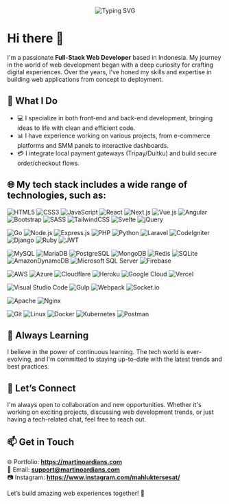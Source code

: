 <!-- Typing banner (loop) -->
<p align="center">
  <img
    src="https://readme-typing-svg.demolab.com?font=Fira+Code&weight=700&size=26&pause=1200&center=true&vCenter=true&width=900&color=36BCF7&lines=Hi%2C+I'm+Martino+Ardian;Full-Stack+Web+Developer;React+%7C+Next.js+%7C+Tailwind+%7C+Node.js;Open+for+Collaboration"
    alt="Typing SVG"
  />
</p>

# Hi there 👋
I'm a passionate **Full-Stack Web Developer** based in Indonesia. My journey in the world of web development began with a deep curiosity for crafting digital experiences. Over the years, I've honed my skills and expertise in building web applications from concept to deployment.

## 💼 What I Do
- 💻 I specialize in both front-end and back-end development, bringing ideas to life with clean and efficient code.
- 📊 I have experience working on various projects, from e-commerce platforms and SMM panels to interactive dashboards.
- 💳 I integrate local payment gateways (Tripay/Duitku) and build secure order/checkout flows.

## 🌐 My tech stack includes a wide range of technologies, such as:

<!-- Frontend -->
![HTML5](https://img.shields.io/badge/HTML5-E34F26?logo=html5&logoColor=fff)
![CSS3](https://img.shields.io/badge/CSS3-1572B6?logo=css3&logoColor=fff)
![JavaScript](https://img.shields.io/badge/JavaScript-F7DF1E?logo=javascript&logoColor=000)
![React](https://img.shields.io/badge/React-61DAFB?logo=react&logoColor=000)
![Next.js](https://img.shields.io/badge/Next.js-000000?logo=nextdotjs&logoColor=fff)
![Vue.js](https://img.shields.io/badge/Vue.js-4FC08D?logo=vuedotjs&logoColor=fff)
![Angular](https://img.shields.io/badge/Angular-DD0031?logo=angular&logoColor=fff)
![Bootstrap](https://img.shields.io/badge/Bootstrap-7952B3?logo=bootstrap&logoColor=fff)
![SASS](https://img.shields.io/badge/SASS-CC6699?logo=sass&logoColor=fff)
![TailwindCSS](https://img.shields.io/badge/Tailwind_CSS-06B6D4?logo=tailwindcss&logoColor=fff)
![Svelte](https://img.shields.io/badge/Svelte-FF3E00?logo=svelte&logoColor=fff)
![jQuery](https://img.shields.io/badge/jQuery-0769AD?logo=jquery&logoColor=fff)

<!-- Backend & Languages -->
![Go](https://img.shields.io/badge/Golang-00ADD8?logo=go&logoColor=fff)
![Node.js](https://img.shields.io/badge/Node.js-339933?logo=nodedotjs&logoColor=fff)
![Express.js](https://img.shields.io/badge/Express.js-000000?logo=express&logoColor=fff)
![PHP](https://img.shields.io/badge/PHP-777BB4?logo=php&logoColor=fff)
![Python](https://img.shields.io/badge/Python-3776AB?logo=python&logoColor=fff)
![Laravel](https://img.shields.io/badge/Laravel-FF2D20?logo=laravel&logoColor=fff)
![CodeIgniter](https://img.shields.io/badge/CodeIgniter-EF4223?logo=codeigniter&logoColor=fff)
![Django](https://img.shields.io/badge/Django-092E20?logo=django&logoColor=fff)
![Ruby](https://img.shields.io/badge/Ruby-CC342D?logo=ruby&logoColor=fff)
![JWT](https://img.shields.io/badge/JWT-000000?logo=jsonwebtokens&logoColor=fff)

<!-- Databases -->
![MySQL](https://img.shields.io/badge/MySQL-4479A1?logo=mysql&logoColor=fff)
![MariaDB](https://img.shields.io/badge/MariaDB-1F305F?logo=mariadb&logoColor=fff)
![PostgreSQL](https://img.shields.io/badge/PostgreSQL-4169E1?logo=postgresql&logoColor=fff)
![MongoDB](https://img.shields.io/badge/MongoDB-47A248?logo=mongodb&logoColor=fff)
![Redis](https://img.shields.io/badge/Redis-DC382D?logo=redis&logoColor=fff)
![SQLite](https://img.shields.io/badge/SQLite-003B57?logo=sqlite&logoColor=fff)
![AmazonDynamoDB](https://img.shields.io/badge/Amazon%20DynamoDB-4053D6?logo=amazondynamodb&logoColor=fff)
![Microsoft SQL Server](https://img.shields.io/badge/Microsoft%20SQL%20Server-CC2927?logo=microsoftsqlserver&logoColor=fff)
![Firebase](https://img.shields.io/badge/Firebase-FFCA28?logo=firebase&logoColor=000)

<!-- Cloud / DevOps -->
![AWS](https://img.shields.io/badge/AWS-232F3E?logo=amazonaws&logoColor=fff)
![Azure](https://img.shields.io/badge/Azure-0078D4?logo=microsoftazure&logoColor=fff)
![Cloudflare](https://img.shields.io/badge/Cloudflare-F38020?logo=cloudflare&logoColor=fff)
![Heroku](https://img.shields.io/badge/Heroku-430098?logo=heroku&logoColor=fff)
![Google Cloud](https://img.shields.io/badge/Google%20Cloud-4285F4?logo=googlecloud&logoColor=fff)
![Vercel](https://img.shields.io/badge/Vercel-000000?logo=vercel&logoColor=fff)

<!-- Tools -->
![Visual Studio Code](https://img.shields.io/badge/Visual%20Studio%20Code-007ACC?logo=visualstudiocode&logoColor=fff)
![Gulp](https://img.shields.io/badge/Gulp-CF4647?logo=gulp&logoColor=fff)
![Webpack](https://img.shields.io/badge/Webpack-8DD6F9?logo=webpack&logoColor=000)
![Socket.io](https://img.shields.io/badge/Socket.io-010101?logo=socketdotio&logoColor=fff)

<!-- Servers -->
![Apache](https://img.shields.io/badge/Apache-D22128?logo=apache&logoColor=fff)
![Nginx](https://img.shields.io/badge/Nginx-009639?logo=nginx&logoColor=fff)

<!-- VCS / OS / Containers -->
![Git](https://img.shields.io/badge/Git-F05032?logo=git&logoColor=fff)
![Linux](https://img.shields.io/badge/Linux-FCC624?logo=linux&logoColor=000)
![Docker](https://img.shields.io/badge/Docker-2496ED?logo=docker&logoColor=fff)
![Kubernetes](https://img.shields.io/badge/Kubernetes-326CE5?logo=kubernetes&logoColor=fff)
![Postman](https://img.shields.io/badge/Postman-FF6C37?logo=postman&logoColor=fff)

## 🌱 Always Learning
I believe in the power of continuous learning. The tech world is ever-evolving, and I'm committed to staying up-to-date with the latest trends and best practices.

## 🤝 Let’s Connect
I'm always open to collaboration and new opportunities. Whether it's working on exciting projects, discussing web development trends, or just having a tech-related chat, feel free to reach out.

## 📫 Get in Touch
🌐 Portfolio: **https://martinoardians.com**  
📧 Email: **support@martinoardians.com**  
📷 Instagram: **https://www.instagram.com/mahluktersesat/**

Let’s build amazing web experiences together! 🚀
